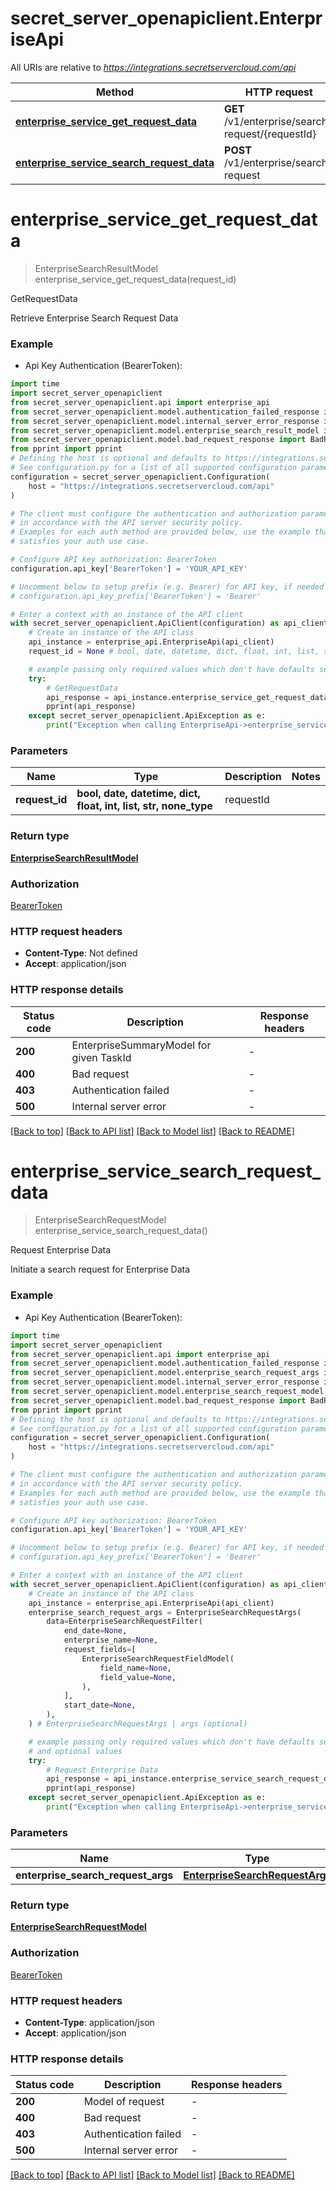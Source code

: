 # secret_server_openapiclient.EnterpriseApi

All URIs are relative to *https://integrations.secretservercloud.com/api*

Method | HTTP request | Description
------------- | ------------- | -------------
[**enterprise_service_get_request_data**](EnterpriseApi.md#enterprise_service_get_request_data) | **GET** /v1/enterprise/search-request/{requestId} | GetRequestData
[**enterprise_service_search_request_data**](EnterpriseApi.md#enterprise_service_search_request_data) | **POST** /v1/enterprise/search-request | Request Enterprise Data


# **enterprise_service_get_request_data**
> EnterpriseSearchResultModel enterprise_service_get_request_data(request_id)

GetRequestData

Retrieve Enterprise Search Request Data

### Example

* Api Key Authentication (BearerToken):

```python
import time
import secret_server_openapiclient
from secret_server_openapiclient.api import enterprise_api
from secret_server_openapiclient.model.authentication_failed_response import AuthenticationFailedResponse
from secret_server_openapiclient.model.internal_server_error_response import InternalServerErrorResponse
from secret_server_openapiclient.model.enterprise_search_result_model import EnterpriseSearchResultModel
from secret_server_openapiclient.model.bad_request_response import BadRequestResponse
from pprint import pprint
# Defining the host is optional and defaults to https://integrations.secretservercloud.com/api
# See configuration.py for a list of all supported configuration parameters.
configuration = secret_server_openapiclient.Configuration(
    host = "https://integrations.secretservercloud.com/api"
)

# The client must configure the authentication and authorization parameters
# in accordance with the API server security policy.
# Examples for each auth method are provided below, use the example that
# satisfies your auth use case.

# Configure API key authorization: BearerToken
configuration.api_key['BearerToken'] = 'YOUR_API_KEY'

# Uncomment below to setup prefix (e.g. Bearer) for API key, if needed
# configuration.api_key_prefix['BearerToken'] = 'Bearer'

# Enter a context with an instance of the API client
with secret_server_openapiclient.ApiClient(configuration) as api_client:
    # Create an instance of the API class
    api_instance = enterprise_api.EnterpriseApi(api_client)
    request_id = None # bool, date, datetime, dict, float, int, list, str, none_type | requestId

    # example passing only required values which don't have defaults set
    try:
        # GetRequestData
        api_response = api_instance.enterprise_service_get_request_data(request_id)
        pprint(api_response)
    except secret_server_openapiclient.ApiException as e:
        print("Exception when calling EnterpriseApi->enterprise_service_get_request_data: %s\n" % e)
```


### Parameters

Name | Type | Description  | Notes
------------- | ------------- | ------------- | -------------
 **request_id** | **bool, date, datetime, dict, float, int, list, str, none_type**| requestId |

### Return type

[**EnterpriseSearchResultModel**](EnterpriseSearchResultModel.md)

### Authorization

[BearerToken](../README.md#BearerToken)

### HTTP request headers

 - **Content-Type**: Not defined
 - **Accept**: application/json


### HTTP response details

| Status code | Description | Response headers |
|-------------|-------------|------------------|
**200** | EnterpriseSummaryModel for given TaskId |  -  |
**400** | Bad request |  -  |
**403** | Authentication failed |  -  |
**500** | Internal server error |  -  |

[[Back to top]](#) [[Back to API list]](../README.md#documentation-for-api-endpoints) [[Back to Model list]](../README.md#documentation-for-models) [[Back to README]](../README.md)

# **enterprise_service_search_request_data**
> EnterpriseSearchRequestModel enterprise_service_search_request_data()

Request Enterprise Data

Initiate a search request for Enterprise Data

### Example

* Api Key Authentication (BearerToken):

```python
import time
import secret_server_openapiclient
from secret_server_openapiclient.api import enterprise_api
from secret_server_openapiclient.model.authentication_failed_response import AuthenticationFailedResponse
from secret_server_openapiclient.model.enterprise_search_request_args import EnterpriseSearchRequestArgs
from secret_server_openapiclient.model.internal_server_error_response import InternalServerErrorResponse
from secret_server_openapiclient.model.enterprise_search_request_model import EnterpriseSearchRequestModel
from secret_server_openapiclient.model.bad_request_response import BadRequestResponse
from pprint import pprint
# Defining the host is optional and defaults to https://integrations.secretservercloud.com/api
# See configuration.py for a list of all supported configuration parameters.
configuration = secret_server_openapiclient.Configuration(
    host = "https://integrations.secretservercloud.com/api"
)

# The client must configure the authentication and authorization parameters
# in accordance with the API server security policy.
# Examples for each auth method are provided below, use the example that
# satisfies your auth use case.

# Configure API key authorization: BearerToken
configuration.api_key['BearerToken'] = 'YOUR_API_KEY'

# Uncomment below to setup prefix (e.g. Bearer) for API key, if needed
# configuration.api_key_prefix['BearerToken'] = 'Bearer'

# Enter a context with an instance of the API client
with secret_server_openapiclient.ApiClient(configuration) as api_client:
    # Create an instance of the API class
    api_instance = enterprise_api.EnterpriseApi(api_client)
    enterprise_search_request_args = EnterpriseSearchRequestArgs(
        data=EnterpriseSearchRequestFilter(
            end_date=None,
            enterprise_name=None,
            request_fields=[
                EnterpriseSearchRequestFieldModel(
                    field_name=None,
                    field_value=None,
                ),
            ],
            start_date=None,
        ),
    ) # EnterpriseSearchRequestArgs | args (optional)

    # example passing only required values which don't have defaults set
    # and optional values
    try:
        # Request Enterprise Data
        api_response = api_instance.enterprise_service_search_request_data(enterprise_search_request_args=enterprise_search_request_args)
        pprint(api_response)
    except secret_server_openapiclient.ApiException as e:
        print("Exception when calling EnterpriseApi->enterprise_service_search_request_data: %s\n" % e)
```


### Parameters

Name | Type | Description  | Notes
------------- | ------------- | ------------- | -------------
 **enterprise_search_request_args** | [**EnterpriseSearchRequestArgs**](EnterpriseSearchRequestArgs.md)| args | [optional]

### Return type

[**EnterpriseSearchRequestModel**](EnterpriseSearchRequestModel.md)

### Authorization

[BearerToken](../README.md#BearerToken)

### HTTP request headers

 - **Content-Type**: application/json
 - **Accept**: application/json


### HTTP response details

| Status code | Description | Response headers |
|-------------|-------------|------------------|
**200** | Model of request |  -  |
**400** | Bad request |  -  |
**403** | Authentication failed |  -  |
**500** | Internal server error |  -  |

[[Back to top]](#) [[Back to API list]](../README.md#documentation-for-api-endpoints) [[Back to Model list]](../README.md#documentation-for-models) [[Back to README]](../README.md)

